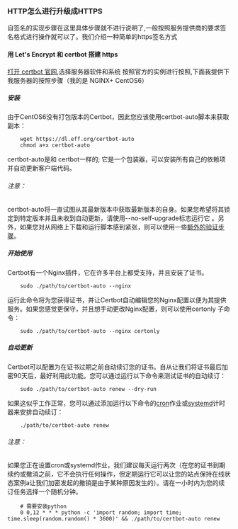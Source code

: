 ### HTTP怎么进行升级成HTTPS
 自签名的实现步骤在这里具体步骤就不进行说明了,一般按照服务提供商的要求签名格式进行操作就可以了。我们介绍一种简单的https签名方式

#### 用 Let's Encrypt 和 certbot 搭建 https
[打开 certbot 官网](https://certbot.eff.org/),选择服务器软件和系统 按照官方的实例进行按照,下面我提供下我服务器的按照步骤（我的是 NGINX+ CentOS6）

##### 安装
由于CentOS6没有打包版本的Certbot，因此您应该使用certbot-auto脚本来获取副本：
```shell
    wget https://dl.eff.org/certbot-auto
    chmod a+x certbot-auto
```
certbot-auto是和 certbot一样的; 它是一个包装器，可以安装所有自己的依赖项并自动更新客户端代码。

###### 注意：
certbot-auto将一直试图从其最新版本中获取最新版本的自身。如果您希望将其锁定到特定版本并且未收到自动更新，请使用--no-self-upgrade标志运行它 。另外，如果您对从网络上下载和运行脚本感到紧张，则可以使用一些[额外的验证步骤](https://certbot.eff.org/docs/install.html#certbot-auto)。

##### 开始使用
Certbot有一个Nginx插件，它在许多平台上都受支持，并且安装了证书。
```shell
    sudo ./path/to/certbot-auto --nginx
```
运行此命令将为您获得证书，并让Certbot自动编辑您的Nginx配置以便为其提供服务。如果您感觉更保守，并且想手动更改Nginx配置，则可以使用certonly 子命令：

```shell
    sudo ./path/to/certbot-auto --nginx certonly
```

##### 自动更新
Certbot可以配置为在证书过期之前自动续订您的证书。自从让我们将证书最后加密90天后，最好利用此功能。您可以通过运行以下命令来测试证书的自动续订：
```shell
    sudo ./path/to/certbot-auto renew --dry-run
```
如果这似乎工作正常，您可以通过添加运行以下命令的[cron](http://www.unixgeeks.org/security/newbie/unix/cron-1.html)作业或[systemd](https://wiki.archlinux.org/index.php/Systemd/Timers)计时器来安排自动续订：
```shell
    ./path/to/certbot-auto renew
```

###### 注意：
如果您正在设置cron或systemd作业，我们建议每天运行两次（在您的证书到期续约或撤消之前，它不会执行任何操作，但定期运行它可以让您的站点保持在线状态案例a让我们加密发起的撤销是由于某种原因发生的）。请在一小时内为您的续订任务选择一个随机分钟。
```
    # 需要安装python
    0 0,12 * * * python -c 'import random; import time; time.sleep(random.random() * 3600)' && ./path/to/certbot-auto renew
```